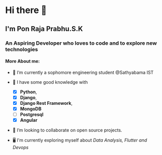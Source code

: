 # Hi there 👋
## I'm Pon Raja Prabhu.S.K
### An Aspiring Developer who loves to code and to explore new technologies

#### More About me:

- 🔭 I’m currently a sophomore engineering student @Sathyabama IST
 
- 🌱 I have some good knowledge with 
    - [x] **Python**, 
    - [x] **Django**, 
    - [x] **Django Rest Framework**, 
    - [x] **MongoDB**
    - [ ] **Postgresql**
    - [x] **Angular**
 
- 👯 I’m looking to collaborate on open source projects.
 
- 🖥️ I'm currently exploring myself about *Data Analysis, Flutter and Devops*
